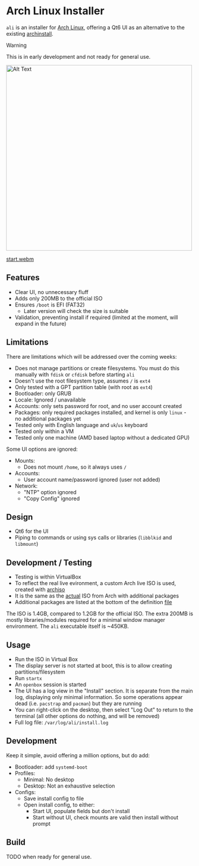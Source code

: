 # Arch Linux Installer
`ali` is an installer for [Arch Linux](https://archlinux.org/), offering a Qt6 UI as an alternative to the existing [archinstall](https://wiki.archlinux.org/title/Archinstall).

> [!WARNING]
> This is in early development and not ready for general use.


<!-- ![start_screen_small](https://github.com/user-attachments/assets/442793c1-7874-49ef-8b44-964fcbbd0643) -->

<img src="https://github.com/user-attachments/assets/442793c1-7874-49ef-8b44-964fcbbd0643" alt="Alt Text" width="500">

[start.webm](https://github.com/user-attachments/assets/1a7deb2e-c4d3-4a1b-b053-5fadae5f32c7)



## Features
- Clear UI, no unnecessary fluff
- Adds only 200MB to the official ISO
- Ensures `/boot` is EFI (FAT32) 
  - Later version will check the size is suitable
- Validation, preventing install if required (limited at the moment, will expand in the future)


## Limitations
There are limitations which will be addressed over the coming weeks:

- Does not manage partitions or create filesystems. You must do this manually with `fdisk` or `cfdisk` before starting `ali`
- Doesn't use the root filesystem type, assumes `/` is `ext4`
- Only tested with a GPT partition table (with root as `ext4`)
- Bootloader: only GRUB
- Locale: Ignored / unavailable
- Accounts: only sets password for root, and no user account created
- Packages: only required packages installed, and kernel is only `linux` - no additional packages yet
- Tested only with English language and `uk`/`us` keyboard
- Tested only within a VM
- Tested only one machine (AMD based laptop without a dedicated GPU)

Some UI options are ignored:
- Mounts:
  - Does not mount `/home`, so it always uses `/`
- Accounts:
  - User account name/password ignored (user not added)
- Network:
  - "NTP" option ignored
  - "Copy Config" ignored

## Design
- Qt6 for the UI
- Piping to commands or using sys calls or libraries (`libblkid` and `libmount`)


## Development / Testing
- Testing is within VirtualBox
- To reflect the real live evironment, a custom Arch live ISO is used, created with [archiso](https://wiki.archlinux.org/title/Archiso)
- It is the same as the [actual](https://wiki.archlinux.org/title/Archiso#Prepare_a_custom_profile) ISO from Arch with 
additional packages
- Additional packages are listed at the bottom of the definition [file](https://github.com/ccooper1982/ali/blob/main/archiso/default/packages.x86_64)

The ISO is 1.4GB, compared to 1.2GB for the official ISO. The extra 200MB is mostly libraries/modules required for a minimal
window manager environment. The `ali` executable itself is ~450KB.


## Usage
- Run the ISO in Virtual Box
- The display server is not started at boot, this is to allow creating partitions/filesystem
- Run `startx`
- An `openbox` session is started
- The UI has a log view in the "Install" section. It is separate from the main log, displaying only minimal information. So some operations appear dead (i.e. `pacstrap` and `pacman`) but they are running
- You can right-click on the desktop, then select "Log Out" to return to the terminal (all other options do nothing, and will be removed)
- Full log file: `/var/log/ali/install.log`


## Development
Keep it simple, avoid offering a million options, but do add:

- Bootloader: add `systemd-boot`
- Profiles:
  - Minimal: No desktop
  - Desktop: Not an exhaustive selection
- Configs:
  - Save install config to file
  - Open install config, to either:
    - Start UI, populate fields but don't install
    - Start without UI, check mounts are valid then install without prompt
  
  
## Build
TODO when ready for general use.
